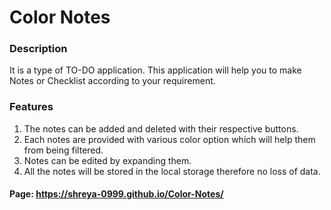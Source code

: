 # Color Notes
### Description

It is a type of TO-DO application. This application will help you to make Notes or Checklist according to your requirement. 
### Features
1. The notes can be added and deleted with their respective buttons.
2. Each notes are provided with various color option which will help them from being filtered.
3. Notes can be edited by expanding them.
4. All the notes will be stored in the local storage therefore no loss of data.

#### Page: https://shreya-0999.github.io/Color-Notes/
